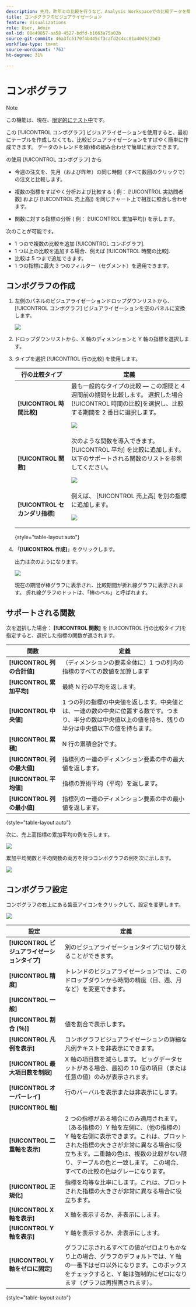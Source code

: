 ```yaml
---
description: 先月、昨年との比較を行うなど、Analysis Workspaceでの比較データを簡単に視覚化できます。
title: コンボグラフのビジュアライゼーション
feature: Visualizations
role: User, Admin
exl-id: 08e49857-aa58-4527-bdfd-b1663a75a02b
source-git-commit: 46a3fc5170f4b445cf3cafd2c4cc01a40d522bd3
workflow-type: tm+mt
source-wordcount: '763'
ht-degree: 31%

---
```


# コンボグラフ

>[!NOTE]
>
>この機能は、現在、[限定的にテスト中](/help/release-notes/releases.md)です。

この [!UICONTROL コンボグラフ] ビジュアライゼーションを使用すると、最初にテーブルを作成しなくても、比較ビジュアライゼーションをすばやく簡単に作成できます。 データのトレンドを線/棒の組み合わせで簡単に表示できます。

の使用 [!UICONTROL コンボグラフ] から

* 今週の注文を、先月（および昨年）の同じ時間（すべて数回のクリックで）の注文と比較します。

* 複数の指標をすばやく分析および比較する ( 例： [!UICONTROL 実訪問者数] および [!UICONTROL 売上高]) を同じチャート上で相互に照合し合わせます。

* 関数に対する指標の分析 ( 例： [!UICONTROL 累加平均]) を示します。

次のことが可能です。

* 1 つので複数の比較を追加 [!UICONTROL コンボグラフ].
* 1 つ以上の比較を追加する場合、例えば [!UICONTROL 時間の比較].
* 比較は 5 つまで追加できます。
* 1 つの指標に最大 3 つのフィルター（セグメント）を適用できます。

## コンボグラフの作成

1. 左側のパネルのビジュアライゼーションドロップダウンリストから、 [!UICONTROL コンボグラフ] ビジュアライゼーションを空のパネルに変換します。

   ![](assets/combo-chart-build.png)

1. ドロップダウンリストから、X 軸のディメンションと Y 軸の指標を選択します。

1. タイプを選択 [!UICONTROL 行の比較] を使用します。

   | 行の比較タイプ | 定義 |
   | --- | --- |
   | **[!UICONTROL 時間比較]** | 最も一般的なタイプの比較 — この期間と 4 週間前の期間を比較します。 選択した場合 [!UICONTROL 時間の比較]を選択し、比較する期間を 2 番目に選択します。<p>![](assets/combo-time-period.png) |
   | **[!UICONTROL 関数]** | 次のような関数を導入できます。 [!UICONTROL 平均] を比較に追加します。 以下のサポートされる関数のリストを参照してください。<p>![](assets/combo-functions.png) |
   | **[!UICONTROL セカンダリ指標]** | 例えば、 [!UICONTROL 売上高] を別の指標に追加します。<p>![](assets/combo-2metrics.png) |

   {style=&quot;table-layout:auto&quot;}

1. 「**[!UICONTROL 作成]**」をクリックします。

   出力は次のようになります。

   ![](assets/combo-output.png)

   現在の期間が棒グラフに表示され、比較期間が折れ線グラフに表示されます。 折れ線グラフのドットは、「棒のベル」と呼ばれます。

## サポートされる関数

次を選択した場合： **[!UICONTROL 関数]** を [!UICONTROL 行の比較タイプ]を指定すると、選択した指標の関数が返されます。

| 関数 | 定義 |
| --- | --- |
| **[!UICONTROL 列の合計値]** | （ディメンションの要素全体に）1 つの列内の指標のすべての数値を加算します |
| **[!UICONTROL 累加平均]** | 最終 N 行の平均を返します。 |
| **[!UICONTROL 中央値]** | 1 つの列の指標の中央値を返します。中央値とは、一連の数の中央に位置する数です。つまり、半分の数は中央値以上の値を持ち、残りの半分は中央値以下の値を持ちます。 |
| **[!UICONTROL 累積]** | N 行の累積合計です。 |
| **[!UICONTROL 列の最大値]** | 指標列の一連のディメンション要素の中の最大値を返します。 |
| **[!UICONTROL 平均値]** | 指標の算術平均（平均）を返します。 |
| **[!UICONTROL 列の最小値]** | 指標列の一連のディメンション要素の中の最小値を返します。 |

{style=&quot;table-layout:auto&quot;}

次に、売上高指標の累加平均の例を示します。

![](assets/combo-cumul-avg.png)

累加平均関数と平均関数の両方を持つコンボグラフの例を次に示します。

![](assets/combo-two-functions.png)

## コンボグラフ設定

コンボグラフの右上にある歯車アイコンをクリックして、設定を変更します。

![](assets/combo-settings.png)

| 設定 | 定義 |
| --- | --- |
| **[!UICONTROL ビジュアライゼーションタイプ]** | 別のビジュアライゼーションタイプに切り替えることができます。 |
| **[!UICONTROL 精度]** | トレンドのビジュアライゼーションでは、このドロップダウンから時間の精度（日、週、月など）を変更できます。 |
| **[!UICONTROL 一般]** |  |
| **[!UICONTROL 割合 (％)]** | 値を割合で表示します。 |
| **[!UICONTROL 凡例を表示]** | コンボグラフビジュアライゼーションの詳細な凡例テキストを非表示にできます。 |
| **[!UICONTROL 最大項目数を制限]** | X 軸の項目数を減らします。 ビッグデータセットがある場合、最初の 10 個の項目（または任意の値）のみが表示されます。 |
| **[!UICONTROL オーバーレイ]** | 行のバーバルを表示または非表示にします。 |
| **[!UICONTROL 軸]** |  |
| **[!UICONTROL 二重軸を表示]** | 2 つの指標がある場合にのみ適用されます。（ある指標の）Y 軸を左側に、（他の指標の）Y 軸を右側に表示できます。これは、プロットされた指標の大きさが非常に異なる場合に役立ちます。二重軸の色は、複数の比較がない限り、テーブルの色と一致します。 この場合、すべての比較の色はグレーになります。 |
| **[!UICONTROL 正規化]** | 指標を均等な比率にします。これは、プロットされた指標の大きさが非常に異なる場合に役立ちます。 |
| **[!UICONTROL X 軸を表示]** | X 軸を表示するか、非表示にします。 |
| **[!UICONTROL Y 軸を表示]** | Y 軸を表示するか、非表示にします。 |
| **[!UICONTROL Y 軸をゼロに固定]** | グラフに示されるすべての値がゼロよりもかなり上の場合、グラフのデフォルトでは、Y 軸の一番下はゼロ以外になります。このボックスをチェックすると、Y 軸は強制的にゼロになります（グラフは再描画されます）。 |

{style=&quot;table-layout:auto&quot;}
